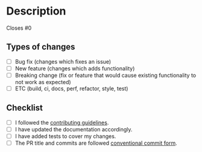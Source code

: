 # Description

<!-- Please include a summary of the change and which issue is fixed. -->
<!-- Please also include relevant motivation and context. -->
<!-- List any dependencies that are required for this change. -->

Closes #0

## Types of changes

<!-- What types of changes does your code introduce? -->
<!-- Put an `x` in all the boxes that apply. -->

- [ ] Bug fix (changes which fixes an issue)
- [ ] New feature (changes which adds functionality)
- [ ] Breaking change (fix or feature that would cause existing functionality to not work as expected)
- [ ] ETC (build, ci, docs, perf, refactor, style, test)

## Checklist

<!-- Go over all the following points, and put an `x` in all the boxes that apply. -->
<!-- If you're unsure about any of these, don't hesitate to ask. We're here to help! -->

- [ ] I followed the [contributing guidelines](https://github.com/line/wasmvm/blob/master/CONTRIBUTING.md).
- [ ] I have updated the documentation accordingly.
- [ ] I have added tests to cover my changes.
- [ ] The PR title and commits are followed [conventional commit form](https://www.conventionalcommits.org/en/v1.0.0).
